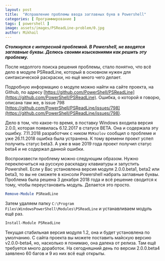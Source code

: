 ```yaml
---
layout: post
title:  "Исправление проблемы ввода заглавных букв в Powershell"
categories: [ Программирование ]
tags: [ powershell ]
image: assets/images/PSReadLine-problem/0.jpg
author: Mikhail
---
```

***Столкнулся с интересной проблемой. В Powershell, не вводятся заглавные буквы. Делюсь своими изысканиями как решить эту проблему.***

После недолгого поиска решения проблемы, стало понятно, что всё дело в модуле PSReadLine, который в основном нужен для синтаксической раскраски, но ещё много чего делает. 

Подробную информацию о модуле можно найти на сайте проекта, на Github, по адресу [https://github.com/PowerShell/PSReadLine](https://github.com/PowerShell/PSReadLine). Ошибка, о которой я говорю, описана там же, в issue 798 [https://github.com/PowerShell/PSReadLine/issues/798](https://github.com/PowerShell/PSReadLine/issues/798).

Дело в том, что какое-то время, в поставку Windows входила версия 2.0.0, которая появилась 6.12.2017 в статусе BETA. Она и содержала эту ошибку. 7.11.2018 разработчик с ником `MVKozlov` сообщил о проблеме и уже 26.11.2018 ошибка была устранена. К тому времени проект успел получить статус beta3. А уже в мае 2019 года проект получил статус beta4 и не содержал данной ошибки.

Воспроизвести проблему можно следующим образом. Нужно переключиться на русскую раскладку клавиатуры и запустить Powershell. Если у Вас установлена версия модуля 2.0.0.beta1, beta2 или beta3, то вы не сможете в консоли Powershell набрать заглавные буквы. Проблема была решена 3 декабря 2018 года и всё решение сводится к тому, чтобы переустановить модуль. Делается это просто.

```powershell
Remove-Module PSReadLine
```
Затем удаляем папку `C:\Program Files\WindowsPowerShell\Modules\PSReadLine` и устанавливаем модуль ещё раз.
```powershell
Install-Module PSReadLine
```

Текущая стабильная версия модуля 1.2, она и будет установлена по умолчанию. С сайта проекта вы можете поставить майскую версию v2.0.0-beta4, но, насколько я понимаю, она далека от релиза. Там ещё требуется много доработок. На сегодняшний день по версии 2.0.0.beta4 заявлено 60 багов и 9 из них всё ещё открыты.
